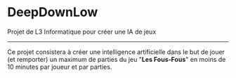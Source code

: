 # DeepDownLow

Projet de L3 Informatique pour créer une IA de jeux

----------

Ce projet consistera à créer une intelligence artificielle dans le but de jouer (et remporter) un maximum de parties du jeu "**Les Fous-Fous**" en moins de 10 minutes par joueur et par parties.
